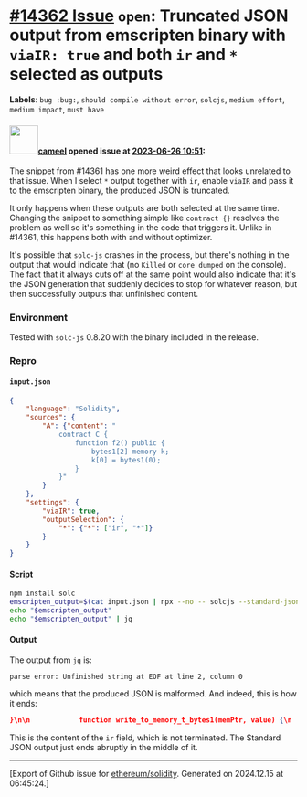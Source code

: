 # [\#14362 Issue](https://github.com/ethereum/solidity/issues/14362) `open`: Truncated JSON output from emscripten binary with `viaIR: true` and both `ir` and `*` selected as outputs
**Labels**: `bug :bug:`, `should compile without error`, `solcjs`, `medium effort`, `medium impact`, `must have`


#### <img src="https://avatars.githubusercontent.com/u/137030?v=4" width="50">[cameel](https://github.com/cameel) opened issue at [2023-06-26 10:51](https://github.com/ethereum/solidity/issues/14362):

The snippet from #14361 has one more weird effect that looks unrelated to that issue. When I select `*` output together with `ir`, enable `viaIR` and pass it to the emscripten binary, the produced JSON is truncated.

It only happens when these outputs are both selected at the same time. Changing the snippet to something simple like `contract {}` resolves the problem as well so it's something in the code that triggers it. Unlike in #14361, this happens both with and without optimizer.

It's possible that `solc-js` crashes in the process, but there's nothing in the output that would indicate that (no `Killed` or `core dumped` on the console). The fact that it always cuts off at the same point would also indicate that it's the JSON generation that suddenly decides to stop for whatever reason, but then successfully outputs that unfinished content.

### Environment
Tested with `solc-js` 0.8.20 with the binary included in the release.

### Repro
#### `input.json`
```json
{
    "language": "Solidity",
    "sources": {
        "A": {"content": "
            contract C {
                function f2() public {
                    bytes1[2] memory k;
                    k[0] = bytes1(0);
                }
            }"
        }
    },
    "settings": {
        "viaIR": true,
        "outputSelection": {
            "*": {"*": ["ir", "*"]}
        }
    }
}
```

#### Script
```bash
npm install solc
emscripten_output=$(cat input.json | npx --no -- solcjs --standard-json)
echo "$emscripten_output"
echo "$emscripten_output" | jq
```

#### Output
The output from `jq` is:
```
parse error: Unfinished string at EOF at line 2, column 0
```
which means that the produced JSON is malformed. And indeed, this is how it ends:
```json
}\n\n            function write_to_memory_t_bytes1(memPtr, value) {\n                mstore(memPtr, cleanup_t_bytes1(value))\
```

This is the content of the `ir` field, which is not terminated. The Standard JSON output just ends abruptly in the middle of it.




-------------------------------------------------------------------------------



[Export of Github issue for [ethereum/solidity](https://github.com/ethereum/solidity). Generated on 2024.12.15 at 06:45:24.]
